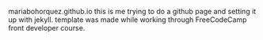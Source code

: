 mariabohorquez.github.io
this is me trying to do a github page and setting it up with jekyll.
template was made while working through FreeCodeCamp front developer course.
